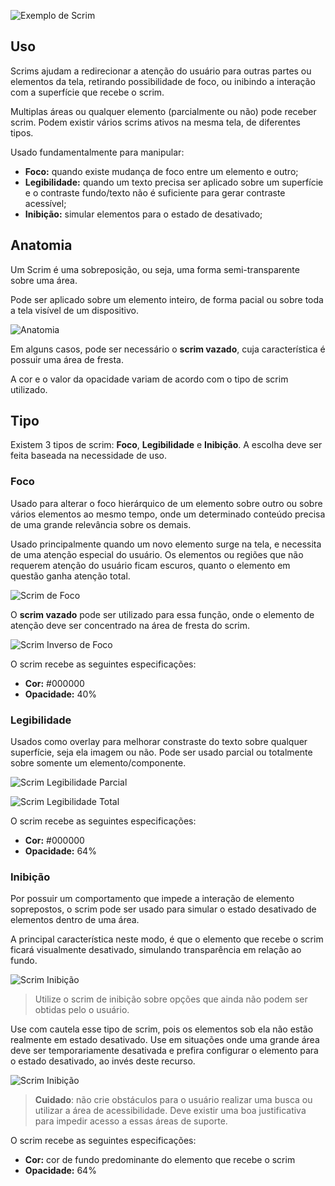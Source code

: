 ![Exemplo de Scrim](/assets/design-system/docs/assets/images/components/scrim/scrim_zoom.png)

## Uso

Scrims ajudam a redirecionar a atenção do usuário para outras partes ou elementos da tela, retirando possibilidade de foco, ou inibindo a interação com a superfície que recebe o scrim.

Multiplas áreas ou qualquer elemento (parcialmente ou não) pode receber scrim. Podem existir vários scrims ativos na mesma tela, de diferentes tipos.

Usado fundamentalmente para manipular:

- **Foco:** quando existe mudança de foco entre um elemento e outro;
- **Legibilidade:** quando um texto precisa ser aplicado sobre um superfície e o contraste fundo/texto não é suficiente para gerar contraste acessível;
- **Inibição:** simular elementos para o estado de desativado;

## Anatomia

Um Scrim é uma sobreposição, ou seja, uma forma semi-transparente sobre uma área.

Pode ser aplicado sobre um elemento inteiro, de forma pacial ou sobre toda a tela visível de um dispositivo.

![Anatomia](/assets/design-system/docs/assets/images/components/scrim/scrim.png)

Em alguns casos, pode ser necessário o **scrim vazado**, cuja característica é possuir uma área de fresta.

A cor e o valor da opacidade variam de acordo com o tipo de scrim utilizado.

## Tipo

Existem 3 tipos de scrim: **Foco**, **Legibilidade** e **Inibição**.
A escolha deve ser feita baseada na necessidade de uso.

### Foco

Usado para alterar o foco hierárquico de um elemento sobre outro ou sobre vários elementos ao mesmo tempo, onde um determinado conteúdo precisa de uma grande relevância sobre os demais.

Usado principalmente quando um novo elemento surge na tela, e necessita de uma atenção especial do usuário. Os elementos ou regiões que não requerem atenção do usuário ficam escuros, quanto o elemento em questão ganha atenção total.

![Scrim de Foco](/assets/design-system/docs/assets/images/components/scrim/foco.png)

O **scrim vazado** pode ser utilizado para essa função, onde o elemento de atenção deve ser concentrado na área de fresta do scrim.

![Scrim Inverso de Foco ](/assets/design-system/docs/assets/images/components/scrim/inverso_foco.png)

O scrim recebe as seguintes especificações:

- **Cor:** #000000
- **Opacidade:** 40%

### Legibilidade

Usados como overlay para melhorar constraste do texto sobre qualquer superfície, seja ela imagem ou não.
Pode ser usado parcial ou totalmente sobre somente um elemento/componente.

![Scrim Legibilidade Parcial](/assets/design-system/docs/assets/images/components/scrim/legibilidade_parcial.png)

![Scrim Legibilidade Total](/assets/design-system/docs/assets/images/components/scrim/legibilidade_total.png)

O scrim recebe as seguintes especificações:

- **Cor:** #000000
- **Opacidade:** 64%

### Inibição

Por possuir um comportamento que impede a interação de elemento soprepostos, o scrim pode ser usado para simular o estado desativado de elementos dentro de uma área.

A principal característica neste modo, é que o elemento que recebe o scrim ficará visualmente desativado, simulando transparência em relação ao fundo.

![Scrim Inibição](/assets/design-system/docs/assets/images/components/scrim/inibicao_01.png)

> Utilize o scrim de inibição sobre opções que ainda não podem ser obtidas pelo o usuário.

Use com cautela esse tipo de scrim, pois os elementos sob ela não estão realmente em estado desativado. Use em situações onde uma grande área deve ser temporariamente desativada e prefira configurar o elemento para o estado desativado, ao invés deste recurso.

![Scrim Inibição](/assets/design-system/docs/assets/images/components/scrim/inibicao_02.png)

> **Cuidado**: não crie obstáculos para o usuário realizar uma busca ou utilizar a área de acessibilidade. Deve existir uma boa justificativa para impedir acesso a essas áreas de suporte.

O scrim recebe as seguintes especificações:

- **Cor:** cor de fundo predominante do elemento que recebe o scrim
- **Opacidade:** 64%
